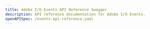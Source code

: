 ```yaml
---
title: Adobe I/O Events API Reference Swagger
description: API reference documentation for Adobe I/O Events.
openAPISpec: /events-api-reference.yaml
--- 
```



